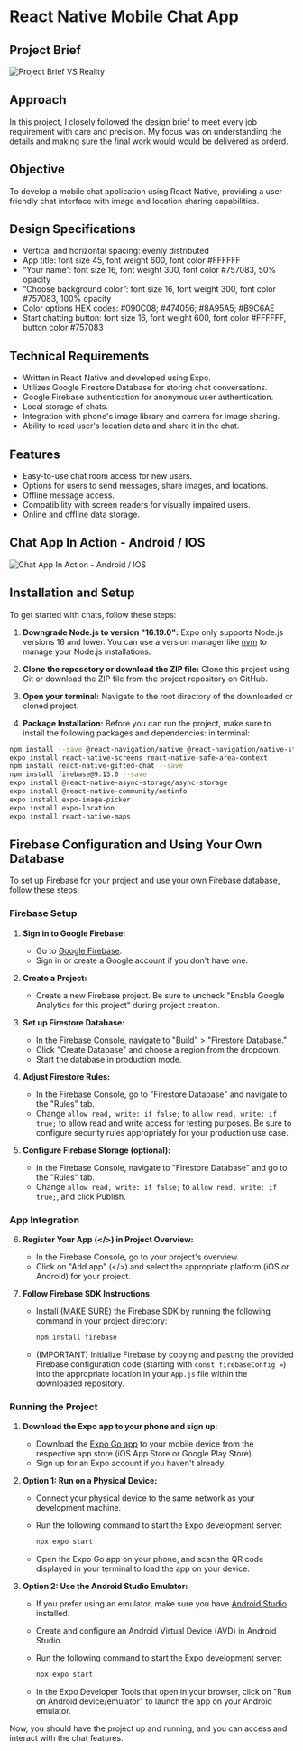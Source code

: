 # React Native Mobile Chat App

## Project Brief

![Project Brief VS Reality ](assets/readmePics/ProjectVSReality.png)

## Approach

In this project, I closely followed the design brief to meet every job requirement with care and precision. My focus was on understanding the details and making sure the final work would would be delivered as orderd.

## Objective

To develop a mobile chat application using React Native, providing a user-friendly chat interface with image and location sharing capabilities.

## Design Specifications

- Vertical and horizontal spacing: evenly distributed
- App title: font size 45, font weight 600, font color #FFFFFF
- “Your name”: font size 16, font weight 300, font color #757083, 50% opacity
- “Choose background color”: font size 16, font weight 300, font color #757083, 100% opacity
- Color options HEX codes: #090C08; #474056; #8A95A5; #B9C6AE
- Start chatting button: font size 16, font weight 600, font color #FFFFFF, button color #757083

## Technical Requirements

- Written in React Native and developed using Expo.
- Utilizes Google Firestore Database for storing chat conversations.
- Google Firebase authentication for anonymous user authentication.
- Local storage of chats.
- Integration with phone's image library and camera for image sharing.
- Ability to read user's location data and share it in the chat.

## Features

- Easy-to-use chat room access for new users.
- Options for users to send messages, share images, and locations.
- Offline message access.
- Compatibility with screen readers for visually impaired users.
- Online and offline data storage.

## Chat App In Action - Android / IOS

![Chat App In Action - Android / IOS](assets/readmePics/ChatAppAction.png)

## Installation and Setup

To get started with chats, follow these steps:

1. **Downgrade Node.js to version "16.19.0":**
   Expo only supports Node.js versions 16 and lower. You can use a version manager like [nvm](https://github.com/nvm-sh/nvm) to manage your Node.js installations.

2. **Clone the reposetory or download the ZIP file:**
   Clone this project using Git or download the ZIP file from the project repository on GitHub.

3. **Open your terminal:**
   Navigate to the root directory of the downloaded or cloned project.

4. **Package Installation:**
   Before you can run the project, make sure to install the following packages and dependencies: in terminal:
   
```bash
npm install --save @react-navigation/native @react-navigation/native-stack
expo install react-native-screens react-native-safe-area-context
npm install react-native-gifted-chat --save
npm install firebase@9.13.0 --save
expo install @react-native-async-storage/async-storage
expo install @react-native-community/netinfo
expo install expo-image-picker
expo install expo-location
expo install react-native-maps
```


## Firebase Configuration and Using Your Own Database

To set up Firebase for your project and use your own Firebase database, follow these steps:

### Firebase Setup

1. **Sign in to Google Firebase:**
   - Go to [Google Firebase](https://firebase.google.com/).
   - Sign in or create a Google account if you don't have one.

2. **Create a Project:**
   - Create a new Firebase project. Be sure to uncheck "Enable Google Analytics for this project" during project creation.

3. **Set up Firestore Database:**
   - In the Firebase Console, navigate to "Build" > "Firestore Database."
   - Click "Create Database" and choose a region from the dropdown.
   - Start the database in production mode.

4. **Adjust Firestore Rules:**
   - In the Firebase Console, go to "Firestore Database" and navigate to the "Rules" tab.
   - Change `allow read, write: if false;` to `allow read, write: if true;` to allow read and write access for testing purposes. Be sure to configure security rules appropriately for your production use case.
   
5. **Configure Firebase Storage (optional):**
   - In the Firebase Console, navigate to "Firestore Database" and go to the "Rules" tab.
   - Change `allow read, write: if false;` to `allow read, write: if true;`, and click Publish.

### App Integration

6. **Register Your App (</>) in Project Overview:**
   - In the Firebase Console, go to your project's overview.
   - Click on "Add app" (</>) and select the appropriate platform (iOS or Android) for your project.

7. **Follow Firebase SDK Instructions:**
   - Install (MAKE SURE) the Firebase SDK by running the following command in your project directory:

     ```bash
     npm install firebase
     ```

   - (IMPORTANT) Initialize Firebase by copying and pasting the provided Firebase configuration code (starting with `const firebaseConfig =`) into the appropriate location in your `App.js` file within the downloaded repository.

### Running the Project

1. **Download the Expo app to your phone and sign up:**
   - Download the [Expo Go app](https://expo.dev/client) to your mobile device from the respective app store (iOS App Store or Google Play Store).
   - Sign up for an Expo account if you haven't already.

2. **Option 1: Run on a Physical Device:**
   - Connect your physical device to the same network as your development machine.
   - Run the following command to start the Expo development server:

     ```bash
     npx expo start
     ```

   - Open the Expo Go app on your phone, and scan the QR code displayed in your terminal to load the app on your device.

3. **Option 2: Use the Android Studio Emulator:**
   - If you prefer using an emulator, make sure you have [Android Studio](https://developer.android.com/studio) installed.
   - Create and configure an Android Virtual Device (AVD) in Android Studio.
   - Run the following command to start the Expo development server:

     ```bash
     npx expo start
     ```

   - In the Expo Developer Tools that open in your browser, click on "Run on Android device/emulator" to launch the app on your Android emulator.

Now, you should have the project up and running, and you can access and interact with the chat features.


